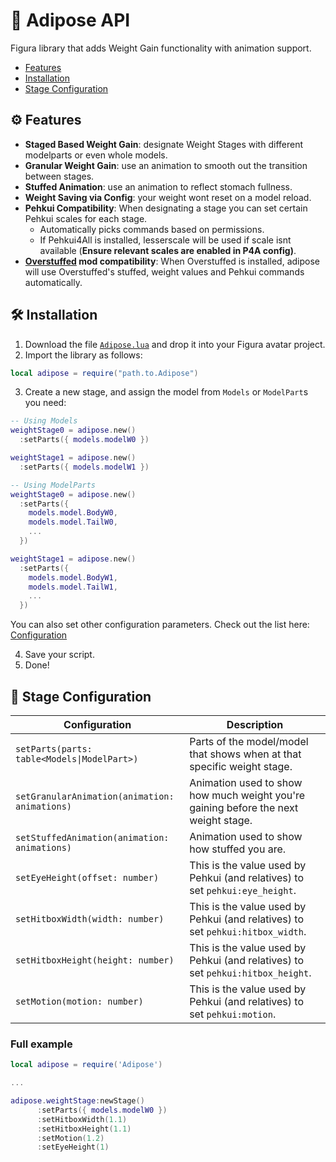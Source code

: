 # 🍔 Adipose API 
Figura library that adds Weight Gain functionality with animation support.

- [Features](#️-features)
- [Installation](#️-installation)
- [Stage Configuration](#-stage-configuration)

## ⚙️ Features
- **Staged Based Weight Gain**: designate Weight Stages with different modelparts or even whole models.
- **Granular Weight Gain**: use an animation to smooth out the transition between stages.
- **Stuffed Animation**: use an animation to reflect stomach fullness.
- **Weight Saving via Config**: your weight wont reset on a model reload.
- **Pehkui Compatibility**: When designating a stage you can set certain Pehkui scales for each stage.
  - Automatically picks commands based on permissions.
  - If Pehkui4All is installed, lesserscale will be used if scale isnt available (**Ensure relevant scales are enabled in P4A config)**.
- **[Overstuffed](https://forum.weightgaming.com/t/overstuffed-an-actual-working-minecraft-weight-gain-mod/47948) mod compatibility**: When Overstuffed is installed, adipose will use Overstuffed's stuffed, weight values and Pehkui commands automatically.

## 🛠️ Installation

1. Download the file [`Adipose.lua`](https://github.com/Tyrus5255/Adipose-API/blob/15b73dac8e77e5a7117cf1bcc6e2034bfa7e36e1/Adipose.lua) and drop it into your Figura avatar project.
2. Import the library as follows: 
```lua
local adipose = require("path.to.Adipose")
```
3. Create a new stage, and assign the model from `Models` or `ModelPart`s you need:
```lua
-- Using Models
weightStage0 = adipose.new()
  :setParts({ models.modelW0 })

weightStage1 = adipose.new()
  :setParts({ models.modelW1 })
```

```lua
-- Using ModelParts
weightStage0 = adipose.new()
  :setParts({ 
    models.model.BodyW0,
    models.model.TailW0,
    ...
  })

weightStage1 = adipose.new()
  :setParts({
    models.model.BodyW1,
    models.model.TailW1,
    ...
  })
```

You can also set other configuration parameters. Check out the list here: [Configuration](#-stage-configuration)

4. Save your script.
5. Done!

## 📃 Stage Configuration


| Configuration                                 | Description                                                                         |
|-----------------------------------------------|-------------------------------------------------------------------------------------|
| `setParts(parts: table<Models\|ModelPart>)`   | Parts of the model/model that shows when at that specific weight stage.             |
| `setGranularAnimation(animation: animations)` | Animation used to show how much weight you're gaining before the next weight stage. |
| `setStuffedAnimation(animation: animations)`  | Animation used to show how stuffed you are.                                         |
| `setEyeHeight(offset: number)`                | This is the value used by Pehkui (and relatives) to set `pehkui:eye_height`.        |
| `setHitboxWidth(width: number)`               | This is the value used by Pehkui (and relatives) to set `pehkui:hitbox_width`.      |
| `setHitboxHeight(height: number)`             | This is the value used by Pehkui (and relatives) to set `pehkui:hitbox_height`.     |
| `setMotion(motion: number)`                   | This is the value used by Pehkui (and relatives) to set `pehkui:motion`.            |

### Full example
```lua
local adipose = require('Adipose')

...

adipose.weightStage:newStage()
      :setParts({ models.modelW0 })
      :setHitboxWidth(1.1)
      :setHitboxHeight(1.1)
      :setMotion(1.2)
      :setEyeHeight(1)
```
